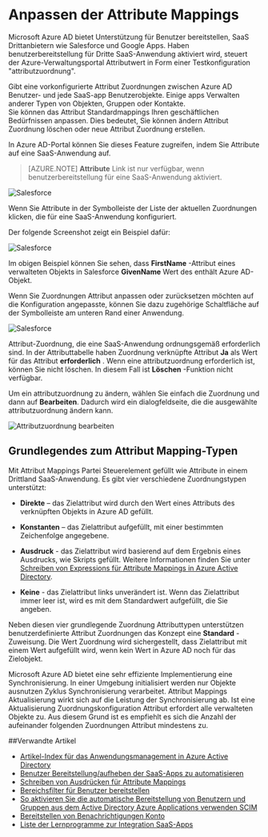 <properties
    pageTitle="Anpassen der Attribute Mappings | Microsoft Azure"
    description="Erfahren Sie, welche Attribute Mappings für SaaS-apps in Azure Active Directory wie sie Ihre geschäftlichen Bedürfnisse ändern."
    services="active-directory"
    documentationCenter=""
    authors="markusvi"
    manager="femila"
    editor=""/>

<tags
    ms.service="active-directory"
    ms.workload="identity"
    ms.tgt_pltfrm="na"
    ms.devlang="na"
    ms.topic="article"
    ms.date="10/10/2016"
    ms.author="markusvi"/>


# <a name="customizing-attribute-mappings"></a>Anpassen der Attribute Mappings


Microsoft Azure AD bietet Unterstützung für Benutzer bereitstellen, SaaS Drittanbietern wie Salesforce und Google Apps. Haben benutzerbereitstellung für Dritte SaaS-Anwendung aktiviert wird, steuert der Azure-Verwaltungsportal Attributwert in Form einer Testkonfiguration "attributzuordnung".

Gibt eine vorkonfigurierte Attribut Zuordnungen zwischen Azure AD Benutzer- und jede SaaS-app Benutzerobjekte. Einige apps Verwalten anderer Typen von Objekten, Gruppen oder Kontakte. <br> 
Sie können das Attribut Standardmappings Ihren geschäftlichen Bedürfnissen anpassen. Dies bedeutet, Sie können ändern Attribut Zuordnung löschen oder neue Attribut Zuordnung erstellen.

In Azure AD-Portal können Sie dieses Feature zugreifen, indem Sie Attribute auf eine SaaS-Anwendung auf.

> [AZURE.NOTE] **Attribute** Link ist nur verfügbar, wenn benutzerbereitstellung für eine SaaS-Anwendung aktiviert. 


![Salesforce][1] 


Wenn Sie Attribute in der Symbolleiste der Liste der aktuellen Zuordnungen klicken, die für eine SaaS-Anwendung konfiguriert.

Der folgende Screenshot zeigt ein Beispiel dafür:



![Salesforce][2]  


Im obigen Beispiel können Sie sehen, dass **FirstName** -Attribut eines verwalteten Objekts in Salesforce **GivenName** Wert des enthält Azure AD-Objekt.

Wenn Sie Zuordnungen Attribut anpassen oder zurücksetzen möchten auf die Konfiguration angepasste, können Sie dazu zugehörige Schaltfläche auf der Symbolleiste am unteren Rand einer Anwendung.


![Salesforce][3]  


Attribut-Zuordnung, die eine SaaS-Anwendung ordnungsgemäß erforderlich sind. In der Attributtabelle haben Zuordnung verknüpfte Attribut **Ja** als Wert für das Attribut **erforderlich** . Wenn eine attributzuordnung erforderlich ist, können Sie nicht löschen. In diesem Fall ist **Löschen** -Funktion nicht verfügbar.

Um ein attributzuordnung zu ändern, wählen Sie einfach die Zuordnung und dann auf **Bearbeiten**. Dadurch wird ein dialogfeldseite, die die ausgewählte attributzuordnung ändern kann.


![Attributzuordnung bearbeiten][4]  



## <a name="understanding-attribute-mapping-types"></a>Grundlegendes zum Attribut Mapping-Typen


Mit Attribut Mappings Partei Steuerelement gefüllt wie Attribute in einem Drittland SaaS-Anwendung. Es gibt vier verschiedene Zuordnungstypen unterstützt:

- **Direkte** – das Zielattribut wird durch den Wert eines Attributs des verknüpften Objekts in Azure AD gefüllt.


- **Konstanten** – das Zielattribut aufgefüllt, mit einer bestimmten Zeichenfolge angegebene.


- **Ausdruck** - das Zielattribut wird basierend auf dem Ergebnis eines Ausdrucks, wie Skripts gefüllt. Weitere Informationen finden Sie unter [Schreiben von Expressions für Attribute Mappings in Azure Active Directory](active-directory-saas-writing-expressions-for-attribute-mappings.md).


- **Keine** - das Zielattribut links unverändert ist. Wenn das Zielattribut immer leer ist, wird es mit dem Standardwert aufgefüllt, die Sie angeben.



Neben diesen vier grundlegende Zuordnung Attributtypen unterstützen benutzerdefinierte Attribut Zuordnungen das Konzept eine **Standard** -Zuweisung. Die Wert Zuordnung wird sichergestellt, dass Zielattribut mit einem Wert aufgefüllt wird, wenn kein Wert in Azure AD noch für das Zielobjekt.

Microsoft Azure AD bietet eine sehr effiziente Implementierung eine Synchronisierung. In einer Umgebung initialisiert werden nur Objekte ausnutzen Zyklus Synchronisierung verarbeitet. Attribut Mappings Aktualisierung wirkt sich auf die Leistung der Synchronisierung ab. Ist eine Aktualisierung Zuordnungskonfiguration Attribut erfordert alle verwalteten Objekte zu. Aus diesem Grund ist es empfiehlt es sich die Anzahl der aufeinander folgenden Zuordnungen Attribut mindestens zu.


##<a name="related-articles"></a>Verwandte Artikel

- [Artikel-Index für das Anwendungsmanagement in Azure Active Directory](active-directory-apps-index.md)
- [Benutzer Bereitstellung/aufheben der SaaS-Apps zu automatisieren](active-directory-saas-app-provisioning.md)
- [Schreiben von Ausdrücken für Attribute Mappings](active-directory-saas-writing-expressions-for-attribute-mappings.md)
- [Bereichsfilter für Benutzer bereitstellen](active-directory-saas-scoping-filters.md)
- [So aktivieren Sie die automatische Bereitstellung von Benutzern und Gruppen aus dem Active Directory Azure Applications verwenden SCIM](active-directory-scim-provisioning.md)
- [Bereitstellen von Benachrichtigungen Konto](active-directory-saas-account-provisioning-notifications.md)
- [Liste der Lernprogramme zur Integration SaaS-Apps](active-directory-saas-tutorial-list.md)


<!--Image references-->
[1]: ./media/active-directory-saas-customizing-attribute-mappings/ic765497.png
[2]: ./media/active-directory-saas-customizing-attribute-mappings/ic775419.png
[3]: ./media/active-directory-saas-customizing-attribute-mappings/ic775420.png
[4]: ./media/active-directory-saas-customizing-attribute-mappings/ic775421.png
